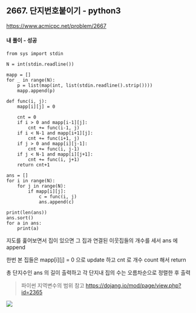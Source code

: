 ## 2667. 단지번호붙이기 - python3
https://www.acmicpc.net/problem/2667

#### 내 풀이 - 성공
```
from sys import stdin

N = int(stdin.readline())

mapp = []
for _ in range(N):
    p = list(map(int, list(stdin.readline().strip())))
    mapp.append(p)

def func(i, j):
    mapp[i][j] = 0

    cnt = 0
    if i > 0 and mapp[i-1][j]:
        cnt += func(i-1, j)
    if i < N-1 and mapp[i+1][j]:
        cnt += func(i+1, j)
    if j > 0 and mapp[i][j-1]:
        cnt += func(i, j-1)
    if j < N-1 and mapp[i][j+1]:
        cnt += func(i, j+1)
    return cnt+1

ans = []
for i in range(N):
    for j in range(N):
        if mapp[i][j]:
            c = func(i, j)
            ans.append(c)

print(len(ans))
ans.sort()
for a in ans:
    print(a)
```
지도를 훑어보면서 집이 있으면 그 집과 연결된 이웃집들의 개수를 세서 ans 에 append

한번 본 집들은 mapp[i][j] = 0 으로 update 하고 cnt 로 개수 count 해서 return

총 단지수인 ans 의 길이 출력하고
각 단지내 집의 수는 오름차순으로 정렬한 후 출력

> 파이썬 지역변수의 범위 참고
https://dojang.io/mod/page/view.php?id=2365

![](https://images.velog.io/images/jsh5408/post/21ff0cf1-b1a1-4f03-8167-538f29fd30e2/image.png)